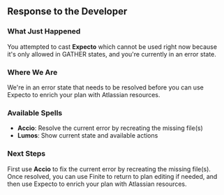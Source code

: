## Response to the Developer

### What Just Happened

You attempted to cast **Expecto** which cannot be used right now because it's only allowed in GATHER states, and you're currently in an error state.

### Where We Are

We're in an error state that needs to be resolved before you can use Expecto to enrich your plan with Atlassian resources.

### Available Spells

- **Accio**: Resolve the current error by recreating the missing file(s)
- **Lumos**: Show current state and available actions

### Next Steps

First use **Accio** to fix the current error by recreating the missing file(s). Once resolved, you can use Finite to return to plan editing if needed, and then use Expecto to enrich your plan with Atlassian resources.

